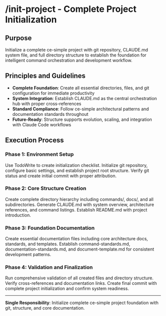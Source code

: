 # /init-project - Complete Project Initialization

## Purpose

Initialize a complete ce-simple project with git repository, CLAUDE.md system file, and full directory structure to establish the foundation for intelligent command orchestration and development workflow.

## Principles and Guidelines

- **Complete Foundation**: Create all essential directories, files, and git configuration for immediate productivity
- **System Integration**: Establish CLAUDE.md as the central orchestration hub with proper cross-references
- **Standard Compliance**: Follow ce-simple architectural patterns and documentation standards throughout
- **Future-Ready**: Structure supports evolution, scaling, and integration with Claude Code workflows

## Execution Process

### Phase 1: Environment Setup
Use TodoWrite to create initialization checklist. Initialize git repository, configure basic settings, and establish project root structure. Verify git status and create initial commit with proper attribution.

### Phase 2: Core Structure Creation  
Create complete directory hierarchy including commands/, docs/, and all subdirectories. Generate CLAUDE.md with system overview, architecture references, and command listings. Establish README.md with project introduction.

### Phase 3: Foundation Documentation
Create essential documentation files including core architecture docs, standards, and templates. Establish command-standards.md, documentation-standards.md, and document-template.md for consistent development patterns.

### Phase 4: Validation and Finalization
Run comprehensive validation of all created files and directory structure. Verify cross-references and documentation links. Create final commit with complete project initialization and confirm system readiness.

---

**Single Responsibility**: Initialize complete ce-simple project foundation with git, structure, and core documentation.